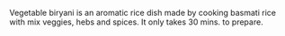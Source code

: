 Vegetable biryani is an aromatic rice dish made by cooking basmati rice with mix veggies, hebs and spices.
It only takes 30 mins. to prepare.